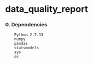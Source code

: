# data_quality_report

### 0. Dependencies
		Python 2.7.13
		numpy
		pandas
		statsmodels
		sys
		os
